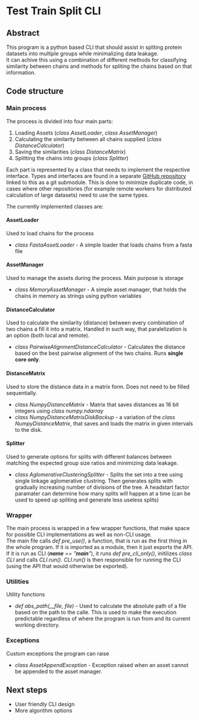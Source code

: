 # Test Train Split CLI
## Abstract
This program is a python based CLI that should assist in spliting protein datasets into multiple groups while minimalizing data leakage.  
It can achive this using a combination of different methods for classifying similarity between chains and methods for spliting the chains based on that information.  


## Code structure 
### Main process
The process is divided into four main parts:
  1. Loading Assets (*class AssetLoader*, *class AssetManager*)
  2. Calculating the similarity between all chains supplied (*class DistanceCalculator*)
  3. Saving the similarities (*class DistanceMatrix*)
  4. Splitting the chains into groups (*class Splitter*)

Each part is represented by a class that needs to implement the respective interface. Types and interfaces are found in a separate [GitHub repository](https://github.com/jiricekcz/test-train-split-common) linked to this as a git submodule. This is done to minimize duplicate code, in cases where other repositories (for example remote workers for distributed calculation of large datasets) need to use the same types.  
  
The currently implemented classes are:
#### AssetLoader
Used to load chains for the process
  - *class FastaAssetLoader* - A simple loader that loads chains from a fasta file
#### AssetManager
Used to manage the assets during the process. Main purpose is storage
  - *class MemoryAssetManager* - A simple asset manager, that holds the chains in memory as strings using python variables
#### DistanceCalculator
Used to calculate the similarity (distance) between every combination of two chains a fill it into a matrix. Handled in such way, that paralelization is an option (both local and remote).
  - *class PairwiseAlignmentDistanceCalculator* - Calculates the distance based on the best pairwise alignment of the two chains. Runs **single core only**. 
#### DistanceMatrix
Used to store the distance data in a matrix form. Does not need to be filled sequentially.
  - *class NumpyDistanceMatrix* - Matrix that saves distances as 16 bit integers using *class numpy.ndarray*
  - *class NumpyDistanceMatrixDiskBackup* - a variation of the *class NumpyDistanceMatrix*, that saves and loads the matrix in given intervals to the disk.
 #### Splitter
 Used to generate options for splits with different balances between matching the expected group size ratios and minimizing data leakage.
  - *class AglomerativeClusteringSplitter* - Splits the set into a tree using single linkage aglomerative clustring. Then generates splits with gradually increasing number of divisions of the tree. A headstart factor paramater can determine how many splits will happen at a time (can be used to speed up spliting and generate less useless splits)
 
### Wrapper
The main process is wrapped in a few wrapper functions, that make space for possible CLI implementations as well as non-CLI usage.  
The main file calls *def pre_use()*, a function, that is run as the first thing in the whole program. If it is imported as a module, then it just exports the API.  
If it is run as CLI (*__name__ == "__main__"*), it runs *def pre_cli_only()*, initilizes *class CLI* and calls *CLI.run()*. *CLI.run()* is then responsible for running the CLI (using the API that would otherwise be exported).

### Utilities
Utility functions
  - *def abs_path(__file, file)* - Used to calculate the absolute path of a file based on the path to the calle. This is used to make the execution predictable regardless of where the program is run from and its current working directory.
 
### Exceptions
Custom exceptions the program can raise
  - *class AssetAppendException* - Exception raised when an asset cannot be appended to the asset manager.


## Next steps
  - User friendly CLI design
  - More algorithm options
